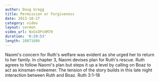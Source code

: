 ```yaml
--- 
author: Doug Gregg 
title: Permission or Forgiveness 
date: 2013-10-27 
category: video
layout: sermon
video_url: NxGsOFnXM70
duration: '0:29:53'
length: 28871686
---
```


Naomi's concern for Ruth's welfare was evident as she urged her to return to her family. In chapter 3, Naomi devises plan for Ruth's rescue. Ruth agrees to follow Naomi's plan but steps it up a level by calling on Boaz to act as kinsman-redeemer. The tension of the story builds in this late night interaction between Ruth and Boaz. Ruth 3:1–18
